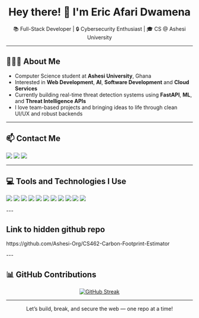<h1 align="center">Hey there! 👋 I'm Eric Afari Dwamena</h1>
<p align="center">📚 Full-Stack Developer | 🔒 Cybersecurity Enthusiast | 🎓 CS @ Ashesi University</p>

---

## 🧍🏽‍♂️ About Me

- Computer Science student at **Ashesi University**, Ghana  
- Interested in **Web Development**, **AI**, **Software Development** and **Cloud Services**
- Currently building real-time threat detection systems using **FastAPI**, **ML**, and **Threat Intelligence APIs**
- I love team-based projects and bringing ideas to life through clean UI/UX and robust backends

---

## 📫 Contact Me

<p align="left">
  <a href="mailto:ericjr.a17@gmail.com"><img src="https://img.shields.io/badge/Gmail-D14836?style=flat&logo=gmail&logoColor=white"/></a>
  <a href="https://www.linkedin.com/in/eric-afari-dwamena/"><img src="https://img.shields.io/badge/LinkedIn-0077B5?style=flat&logo=linkedin&logoColor=white"/></a>
  <a href="nm"><img src="https://img.shields.io/badge/Portfolio-12100E?style=flat&logo=vercel&logoColor=white"/></a>
</p>

---

## 💻 Tools and Technologies I Use

<p>
  <img src="https://img.shields.io/badge/Java-007396?style=flat&logo=java&logoColor=white"/>
  <img src="https://img.shields.io/badge/Python-3776AB?style=flat&logo=python&logoColor=white"/>
  <img src="https://img.shields.io/badge/FastAPI-009688?style=flat&logo=fastapi&logoColor=white"/>
  <img src="https://img.shields.io/badge/Flask-000000?style=flat&logo=flask&logoColor=white"/>
  <img src="https://img.shields.io/badge/Node.js-339933?style=flat&logo=node.js&logoColor=white"/>
  <img src="https://img.shields.io/badge/Next.js-000000?style=flat&logo=next.js&logoColor=white"/>
  <img src="https://img.shields.io/badge/JavaScript-F7DF1E?style=flat&logo=javascript&logoColor=black"/>
  <img src="https://img.shields.io/badge/Git-F05032?style=flat&logo=git&logoColor=white"/>
  <img src="https://img.shields.io/badge/PHP-777BB4?style=flat&logo=php&logoColor=white"/>
  <img src="https://img.shields.io/badge/Flutter-02569B?style=flat&logo=flutter&logoColor=white"/>
  <img src="https://img.shields.io/badge/Tailwind_CSS-38B2AC?style=flat&logo=tailwind-css&logoColor=white"/>
</p>
---

## Link to hidden github repo 
<p>
https://github.com/Ashesi-Org/CS462-Carbon-Footprint-Estimator
</p>
---

## 📊 GitHub Contributions

<p align="center">
  <a href="https://git.io/streak-stats">
    <img src="https://streak-stats.demolab.com?user=ericjr-a&theme=windows-dark&border_radius=5.3" alt="GitHub Streak" />
  </a>
</p>

---


<p align="center">Let’s build, break, and secure the web — one repo at a time!</p>
